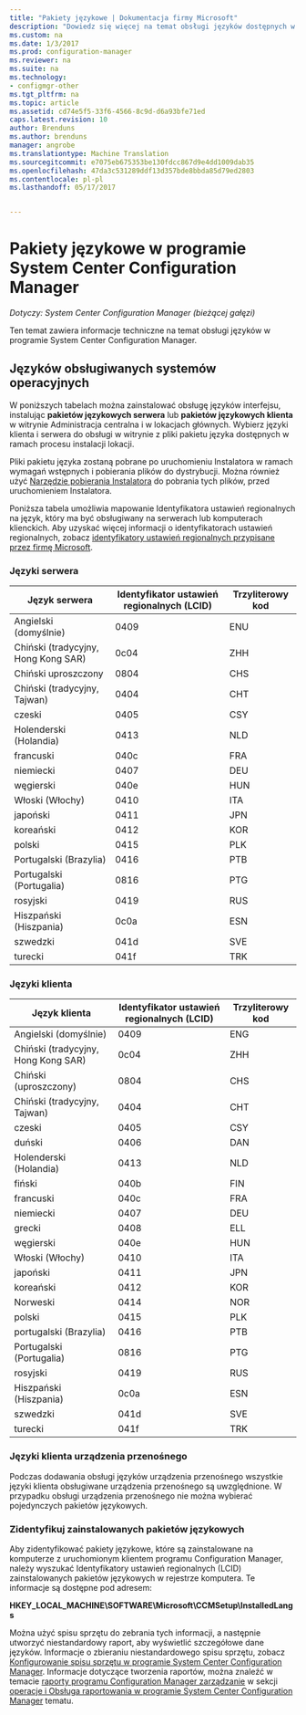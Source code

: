 ```yaml
---
title: "Pakiety językowe | Dokumentacja firmy Microsoft"
description: "Dowiedz się więcej na temat obsługi języków dostępnych w programie System Center Configuration Manager."
ms.custom: na
ms.date: 1/3/2017
ms.prod: configuration-manager
ms.reviewer: na
ms.suite: na
ms.technology:
- configmgr-other
ms.tgt_pltfrm: na
ms.topic: article
ms.assetid: cd74e5f5-33f6-4566-8c9d-d6a93bfe71ed
caps.latest.revision: 10
author: Brenduns
ms.author: brenduns
manager: angrobe
ms.translationtype: Machine Translation
ms.sourcegitcommit: e7075eb675353be130fdcc867d9e4dd1009dab35
ms.openlocfilehash: 47da3c531289ddf13d357bde8bbda85d79ed2803
ms.contentlocale: pl-pl
ms.lasthandoff: 05/17/2017


---
```

# <a name="language-packs-in-system-center-configuration-manager"></a>Pakiety językowe w programie System Center Configuration Manager

*Dotyczy: System Center Configuration Manager (bieżącej gałęzi)*

Ten temat zawiera informacje techniczne na temat obsługi języków w programie System Center Configuration Manager.  

## <a name="BKMK_SupLanguagePacks"></a>Języków obsługiwanych systemów operacyjnych  
 W poniższych tabelach można zainstalować obsługę języków interfejsu, instalując **pakietów językowych serwera** lub **pakietów językowych klienta** w witrynie Administracja centralna i w lokacjach głównych. Wybierz języki klienta i serwera do obsługi w witrynie z pliki pakietu języka dostępnych w ramach procesu instalacji lokacji.

 Pliki pakietu języka zostaną pobrane po uruchomieniu Instalatora w ramach wymagań wstępnych i pobierania plików do dystrybucji. Można również użyć [Narzędzie pobierania Instalatora](setup-downloader.md) do pobrania tych plików, przed uruchomieniem Instalatora.   

 Poniższa tabela umożliwia mapowanie Identyfikatora ustawień regionalnych na język, który ma być obsługiwany na serwerach lub komputerach klienckich. Aby uzyskać więcej informacji o identyfikatorach ustawień regionalnych, zobacz [identyfikatory ustawień regionalnych przypisane przez firmę Microsoft](http://go.microsoft.com/fwlink/p/?LinkId=252609).  

### <a name="server-languages"></a>Języki serwera  

|Język serwera|Identyfikator ustawień regionalnych (LCID)|Trzyliterowy kod|  
|---------------------|------------------------|-----------------------|  
|Angielski (domyślnie)|0409|ENU|  
|Chiński (tradycyjny, Hong Kong SAR)|0c04|ZHH|  
|Chiński uproszczony|0804|CHS|  
|Chiński (tradycyjny, Tajwan)|0404|CHT|  
|czeski|0405|CSY|  
|Holenderski (Holandia)|0413|NLD|  
|francuski|040c|FRA|  
|niemiecki|0407|DEU|  
|węgierski|040e|HUN|  
|Włoski (Włochy)|0410|ITA|  
|japoński|0411|JPN|  
|koreański|0412|KOR|  
|polski|0415|PLK|  
|Portugalski (Brazylia)|0416|PTB|  
|Portugalski (Portugalia)|0816|PTG|  
|rosyjski|0419|RUS|  
|Hiszpański (Hiszpania)|0c0a|ESN|  
|szwedzki|041d|SVE|  
|turecki|041f|TRK|  

### <a name="client-languages"></a>Języki klienta  

|Język klienta|Identyfikator ustawień regionalnych (LCID)|Trzyliterowy kod|  
|---------------------|------------------------|-----------------------|  
|Angielski (domyślnie)|0409|ENG|  
|Chiński (tradycyjny, Hong Kong SAR)|0c04|ZHH|  
|Chiński (uproszczony)|0804|CHS|  
|Chiński (tradycyjny, Tajwan)|0404|CHT|  
|czeski|0405|CSY|  
|duński|0406|DAN|  
|Holenderski (Holandia)|0413|NLD|  
|fiński|040b|FIN|  
|francuski|040c|FRA|  
|niemiecki|0407|DEU|  
|grecki|0408|ELL|  
|węgierski|040e|HUN|  
|Włoski (Włochy)|0410|ITA|  
|japoński|0411|JPN|  
|koreański|0412|KOR|  
|Norweski|0414|NOR|  
|polski|0415|PLK|  
|portugalski (Brazylia)|0416|PTB|  
|Portugalski (Portugalia)|0816|PTG|  
|rosyjski|0419|RUS|  
|Hiszpański (Hiszpania)|0c0a|ESN|  
|szwedzki|041d|SVE|  
|turecki|041f|TRK|  

### <a name="mobile-device-client-languages"></a>Języki klienta urządzenia przenośnego  
 Podczas dodawania obsługi języków urządzenia przenośnego wszystkie języki klienta obsługiwane urządzenia przenośnego są uwzględnione. W przypadku obsługi urządzenia przenośnego nie można wybierać pojedynczych pakietów językowych.  

### <a name="identify-installed-language-packs"></a>Zidentyfikuj zainstalowanych pakietów językowych  
Aby zidentyfikować pakiety językowe, które są zainstalowane na komputerze z uruchomionym klientem programu Configuration Manager, należy wyszukać Identyfikatory ustawień regionalnych (LCID) zainstalowanych pakietów językowych w rejestrze komputera. Te informacje są dostępne pod adresem:

 **HKEY_LOCAL_MACHINE\SOFTWARE\Microsoft\CCMSetup\InstalledLangs**  

Można użyć spisu sprzętu do zebrania tych informacji, a następnie utworzyć niestandardowy raport, aby wyświetlić szczegółowe dane języków. Informacje o zbieraniu niestandardowego spisu sprzętu, zobacz [Konfigurowanie spisu sprzętu w programie System Center Configuration Manager](../../../../core/clients/manage/inventory/configure-hardware-inventory.md). Informacje dotyczące tworzenia raportów, można znaleźć w temacie [raporty programu Configuration Manager zarządzanie](../../../../core/servers/manage/operations-and-maintenance-for-reporting.md#BKMK_ManageReports) w sekcji [operacje i Obsługa raportowania w programie System Center Configuration Manager](../../../../core/servers/manage/operations-and-maintenance-for-reporting.md) tematu.  

